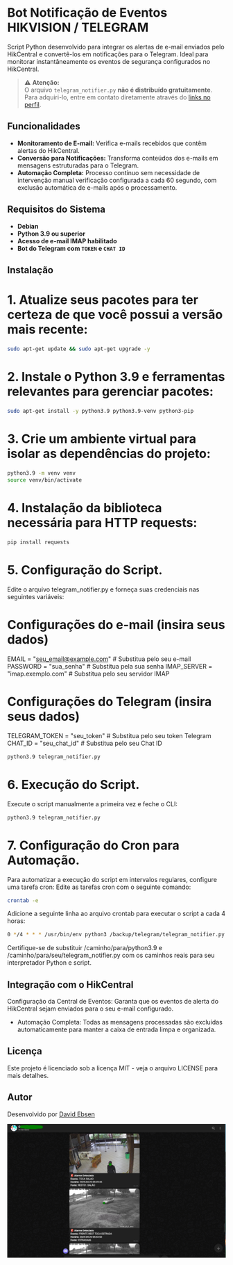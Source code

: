 # Bot Notificação de Eventos HIKVISION / TELEGRAM

Script Python desenvolvido para integrar os alertas de e-mail enviados pelo HikCentral e convertê-los em notificações para o Telegram. 
Ideal para monitorar instantâneamente os eventos de segurança configurados no HikCentral.

> ⚠️ **Atenção:**  
> O arquivo `telegram_notifier.py` **não é distribuído gratuitamente**.  
> Para adquiri-lo, entre em contato diretamente através do [links no perfil](https://github.com/davidebsen).

## Funcionalidades

- **Monitoramento de E-mail:** Verifica e-mails recebidos que contêm alertas do HikCentral.
- **Conversão para Notificações:** Transforma conteúdos dos e-mails em mensagens estruturadas para o Telegram.
- **Automação Completa:** Processo contínuo sem necessidade de intervenção manual verificação configurada a cada 60 segundo, com exclusão automática de e-mails após o processamento.

## Requisitos do Sistema
- **Debian**
- **Python 3.9 ou superior**
- **Acesso de e-mail IMAP habilitado**
- **Bot do Telegram com `TOKEN` e `CHAT ID`**

## Instalação

# 1. Atualize seus pacotes para ter certeza de que você possui a versão mais recente:

```bash
sudo apt-get update && sudo apt-get upgrade -y
```

# 2. Instale o Python 3.9 e ferramentas relevantes para gerenciar pacotes:

```bash
sudo apt-get install -y python3.9 python3.9-venv python3-pip
```

# 3. Crie um ambiente virtual para isolar as dependências do projeto:

```bash
python3.9 -m venv venv
source venv/bin/activate
```

# 4. Instalação da biblioteca necessária para HTTP requests:

```bash
pip install requests
```

# 5. Configuração do Script.
Edite o arquivo telegram_notifier.py e forneça suas credenciais nas seguintes variáveis:

# Configurações do e-mail (insira seus dados)
EMAIL = "seu_email@example.com"        # Substitua pelo seu e-mail
PASSWORD = "sua_senha"                 # Substitua pela sua senha
IMAP_SERVER = "imap.exemplo.com"       # Substitua pelo seu servidor IMAP

# Configurações do Telegram (insira seus dados)
TELEGRAM_TOKEN = "seu_token"           # Substitua pelo seu token Telegram
CHAT_ID = "seu_chat_id"                # Substitua pelo seu Chat ID

```bash
python3.9 telegram_notifier.py
```


# 6. Execução do Script.
Execute o script manualmente a primeira vez e feche o CLI:

```bash
python3.9 telegram_notifier.py
```
# 7. Configuração do Cron para Automação.

Para automatizar a execução do script em intervalos regulares, configure uma tarefa cron:
Edite as tarefas cron com o seguinte comando:

```bash
crontab -e
```
Adicione a seguinte linha ao arquivo crontab para executar o script a cada 4 horas:

```bash
0 */4 * * * /usr/bin/env python3 /backup/telegram/telegram_notifier.py >> /backup/telegram/telegram_cron_log.txt 2>&1
```
Certifique-se de substituir /caminho/para/python3.9 e /caminho/para/seu/telegram_notifier.py com os caminhos reais para seu interpretador Python e script.

## Integração com o HikCentral
Configuração da Central de Eventos: Garanta que os eventos de alerta do HikCentral sejam enviados para o seu e-mail configurado.

- Automação Completa: Todas as mensagens processadas são excluídas automaticamente para manter a caixa de entrada limpa e organizada.

## Licença
Este projeto é licenciado sob a licença MIT - veja o arquivo LICENSE para mais detalhes.

## Autor
Desenvolvido por [David Ebsen](https://www.linkedin.com/in/david-ebsen/)

![Descrição da Imagem](modelo.png)
